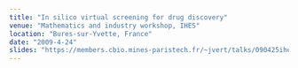 ```yaml
---
title: "In silico virtual screening for drug discovery"
venue: "Mathematics and industry workshop, IHES"
location: "Bures-sur-Yvette, France"
date: "2009-4-24"
slides: "https://members.cbio.mines-paristech.fr/~jvert/talks/090425ihes/ihes.pdf"
---
```


